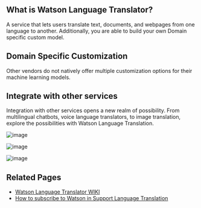 ## What is Watson Language Translator?
A service that lets users translate text, documents, and webpages from one language to another. Additionally, you are able to build your own Domain specific custom model.

## Domain Specific Customization
Other vendors do not natively offer multiple customization options for their machine learning models.

## Integrate with other services 
Integration with other services opens a new realm of possibility. From multilingual chatbots, voice language translators, to image translation, explore the possibilities with Watson Language Translation.

![image](https://media.github.ibm.com/user/17980/files/19b6c308-b65a-11e8-9d1e-1dcb675a89d4)

![image](https://media.github.ibm.com/user/17980/files/25cd3aaa-b65a-11e8-861b-17379f0344ab)

![image](https://media.github.ibm.com/user/17980/files/2e950168-b65a-11e8-9578-22338a18f656)

## Related Pages
* <a href="https://w3-connections.ibm.com/wikis/home?lang=en-us#!/wiki/Wc1eade43df2a_4c4f_9bb1_84dfb17189fd" target="_blank">Watson Language Translator WIKI</a>
* <a href="https://ibm.ent.box.com/folder/55198393990" target="_blank">How to subscribe to Watson in Support Language Translation</a>
